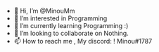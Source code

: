 - 👋 Hi, I’m @MinouMm
- 👀 I’m interested in Programming
- 🌱 I’m currently learning Programming :)
- 💞️ I’m looking to collaborate on Nothing.
- 📫 How to reach me , My discord: ! Minou#1787

<!---
MinouMm/MinouMm is a ✨ special ✨ repository because its `README.md` (this file) appears on your GitHub profile.
You can click the Preview link to take a look at your changes.
--->
